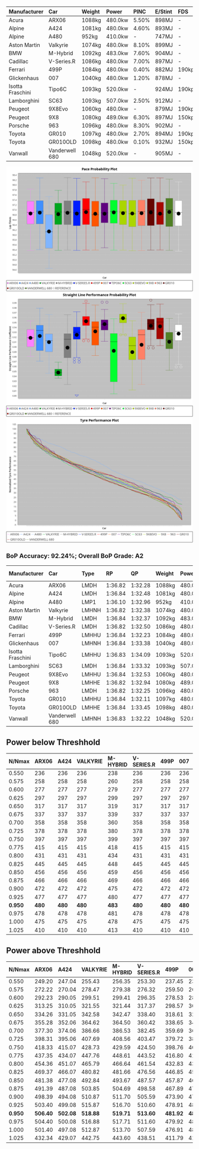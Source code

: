 | Manufacturer     | Car            | Weight | Power   | PINC    | E/Stint | FDS     |
|:-|:-|:-|:-|:-|:-|:-|
| Acura            | ARX06          | 1088kg | 480.0kw | 5.50%   | 898MJ   |    -    |
| Alpine           | A424           | 1081kg | 480.0kw | 4.60%   | 893MJ   |    -    |
| Alpine           | A480           | 952kg  | 410.0kw |    -    | 747MJ   |    -    |
| Aston Martin     | Valkyrie       | 1074kg | 480.0kw | 8.10%   | 899MJ   |    -    |
| BMW              | M-Hybrid       | 1092kg | 483.0kw | 7.60%   | 904MJ   |    -    |
| Cadillac         | V-Series.R     | 1086kg | 480.0kw | 7.00%   | 897MJ   |    -    |
| Ferrari          | 499P           | 1084kg | 480.0kw | 0.40%   | 882MJ   | 190kph  |
| Glickenhaus      | 007            | 1040kg | 480.0kw | 1.20%   | 878MJ   |    -    |
| Isotta Fraschini | Tipo6C         | 1093kg | 520.0kw |    -    | 924MJ   | 190kph  |
| Lamborghini      | SC63           | 1093kg | 507.0kw | 2.50%   | 912MJ   |    -    |
| Peugeot          | 9X8Evo         | 1060kg | 480.0kw |    -    | 879MJ   | 190kph  |
| Peugeot          | 9X8            | 1080kg | 489.0kw | 6.30%   | 897MJ   | 150kph  |
| Porsche          | 963            | 1096kg | 480.0kw | 8.30%   | 902MJ   |    -    |
| Toyota           | GR010          | 1097kg | 480.0kw | 2.70%   | 894MJ   | 190kph  |
| Toyota           | GR010OLD       | 1098kg | 480.0kw | 0.10%   | 932MJ   | 150kph  |
| Vanwall          | Vanderwell 680 | 1048kg | 520.0kw |    -    | 905MJ   |    -    |

![PACECHART](./IMG/AUTO.png)
![STRAIGHTLINEPERFORMANCECHART](./IMG/AUTO_sp.png)
![TYREPERFORMANCECHART](./IMG/AUTO_tw.png)

### BoP Accuracy: 92.24%; Overall BoP Grade: A2
| Manufacturer     | Car            | Type  | RP      | QP      | Weight | Power¹  | Threshhold | PINC    | Power²   | E/Stint | AVG Vmax  | FDS     | RDLC | L/Stint | BOP-Grade | Model Accuracy | Model Points | Match%  | SimDiff |
|:-|:-|:-|:-|:-|:-|:-|:-|:-|:-|:-|:-|:-|:-|:-|:-|:-|:-|:-|:-|
| Acura            | ARX06          | LMDH  | 1:36.82 | 1:32.28 | 1088kg | 480.0kw | 250.0kph   | 5.50%   | 506.40kw |  898MJ  | 295.79kph |    -    | 0.99 | 37      | +A2       | 100.00%        | 996          | 91.89%  | #       |
| Alpine           | A424           | LMDH  | 1:36.84 | 1:32.48 | 1081kg | 480.0kw | 250.0kph   | 4.60%   | 502.10kw |  893MJ  | 296.39kph |    -    | 0.99 | 37      | ~A1       | 99.58%         | 1429         | 97.71%  | #       |
| Alpine           | A480           | LMP1  | 1:36.10 | 1:32.96 |  952kg | 410.0kw | 250.0kph   |    -    | 410.00kw |  747MJ  | 292.68kph |    -    | 0.98 | 34      | -D1       | 94.94%         | 1689         | 65.67%  | #       |
| Aston Martin     | Valkyrie       | LMHNH | 1:36.82 | 1:32.38 | 1074kg | 480.0kw | 250.0kph   | 8.10%   | 518.90kw |  899MJ  | 285.79kph |    -    | 1.01 | 37      | +C2       | 100.00%        | 247          | 73.95%  | #       |
| BMW              | M-Hybrid       | LMDH  | 1:36.84 | 1:32.37 | 1092kg | 483.0kw | 250.0kph   | 7.60%   | 519.70kw |  904MJ  | 293.49kph |    -    | 0.99 | 37      | ~A1       | 99.97%         | 2912         | 100.00% | #       |
| Cadillac         | V-Series.R     | LMDH  | 1:36.82 | 1:32.50 | 1086kg | 480.0kw | 250.0kph   | 7.00%   | 513.60kw |  897MJ  | 296.19kph |    -    | 0.99 | 37      | +A2       | 99.49%         | 5225         | 94.79%  | #       |
| Ferrari          | 499P           | LMHHU | 1:36.84 | 1:32.23 | 1084kg | 480.0kw | 250.0kph   | 0.40%   | 481.90kw |  882MJ  | 298.24kph | 190kph  | 1.01 | 37      | ~A1       | 100.00%        | 5378         | 100.00% | #       |
| Glickenhaus      | 007            | LMHNH | 1:36.84 | 1:33.38 | 1040kg | 480.0kw | 250.0kph   | 1.20%   | 485.80kw |  878MJ  | 298.59kph |    -    | 0.95 | 37      | ~A1       | 93.90%         | 2170         | 95.75%  | #       |
| Isotta Fraschini | Tipo6C         | LMHHU | 1:36.83 | 1:34.09 | 1093kg | 520.0kw | 250.0kph   |    -    | 520.00kw |  924MJ  | 298.96kph | 190kph  | 1.02 | 37      | +C1       | 100.00%        | 132          | 79.80%  | +0.47   |
| Lamborghini      | SC63           | LMDH  | 1:36.84 | 1:33.32 | 1093kg | 507.0kw | 250.0kph   | 2.50%   | 519.70kw |  912MJ  | 292.95kph |    -    | 1.01 | 37      | ~A1       | 100.00%        | 784          | 99.80%  | +0.05   |
| Peugeot          | 9X8Evo         | LMHHU | 1:36.84 | 1:32.53 | 1060kg | 480.0kw | 250.0kph   |    -    | 480.00kw |  879MJ  | 300.70kph | 190kph  | 1.00 | 37      | ~A1       | 100.00%        | 1459         | 97.24%  | +0.50   |
| Peugeot          | 9X8            | LMHHE | 1:36.82 | 1:32.94 | 1080kg | 489.0kw | 250.0kph   | 6.30%   | 519.80kw |  897MJ  | 292.73kph | 150kph  | 1.01 | 37      | ~A1       | 99.18%         | 4817         | 96.91%  | #       |
| Porsche          | 963            | LMDH  | 1:36.82 | 1:32.25 | 1096kg | 480.0kw | 250.0kph   | 8.30%   | 519.80kw |  902MJ  | 294.19kph |    -    | 0.99 | 37      | ~A1       | 99.92%         | 14207        | 100.00% | #       |
| Toyota           | GR010          | LMHHU | 1:36.84 | 1:32.11 | 1097kg | 480.0kw | 250.0kph   | 2.70%   | 493.00kw |  894MJ  | 297.26kph | 190kph  | 1.00 | 37      | ~A1       | 99.86%         | 4280         | 99.14%  | #       |
| Toyota           | GR010OLD       | LMHHE | 1:36.84 | 1:33.45 | 1098kg | 480.0kw | 250.0kph   | 0.10%   | 480.50kw |  932MJ  | 296.83kph | 150kph  | 1.00 | 37      | +B2       | 99.46%         | 925          | 83.23%  | #       |
| Vanwall          | Vanderwell 680 | LMHNH | 1:36.83 | 1:32.22 | 1048kg | 520.0kw | 0.0kph     |    -    | 520.00kw |  905MJ  | 298.57kph |    -    | 1.00 | 37      | ~A1       | 95.82%         | 642          | 100.00% | #       |

## Power below Threshhold
| N/Nmax    | ARX06   | A424    | VALKYRIE | M-HYBRID | V-SERIES.R | 499P    | 007     | TIPO6C  | SC63    | 9X8EVO  | 9X8     | 963     | GR010   | GR010OLD | VANDERWELL 680 | ​     | RPM      | A480       |
|:-|:-|:-|:-|:-|:-|:-|:-|:-|:-|:-|:-|:-|:-|:-|:-|:-|:-|:-|
|  0.550    |  236    |  236    |  236     |  238     |  236       |  236    |  236    |  256    |  250    |  236    |  241    |  236    |  236    |  236     |  256           |  ​    |   --     |   -        |
|  0.575    |  258    |  258    |  258     |  260     |  258       |  258    |  258    |  279    |  273    |  258    |  263    |  258    |  258    |  258     |  279           |  ​    |   --     |   -        |
|  0.600    |  277    |  277    |  277     |  279     |  277       |  277    |  277    |  300    |  293    |  277    |  282    |  277    |  277    |  277     |  300           |  ​    |   --     |   -        |
|  0.625    |  297    |  297    |  297     |  299     |  297       |  297    |  297    |  322    |  314    |  297    |  302    |  297    |  297    |  297     |  322           |  ​    |   --     |   -        |
|  0.650    |  317    |  317    |  317     |  319     |  317       |  317    |  317    |  343    |  335    |  317    |  323    |  317    |  317    |  317     |  343           |  ​    |   --     |   -        |
|  0.675    |  337    |  337    |  337     |  339     |  337       |  337    |  337    |  365    |  356    |  337    |  343    |  337    |  337    |  337     |  365           |  ​    |   --     |   -        |
|  0.700    |  358    |  358    |  358     |  360     |  358       |  358    |  358    |  387    |  377    |  358    |  364    |  358    |  358    |  358     |  387           |  ​    |   --     |   -        |
|  0.725    |  378    |  378    |  378     |  380     |  378       |  378    |  378    |  409    |  399    |  378    |  385    |  378    |  378    |  378     |  409           |  ​    |   --     |   -        |
|  0.750    |  397    |  397    |  397     |  399     |  397       |  397    |  397    |  430    |  419    |  397    |  404    |  397    |  397    |  397     |  430           |  ​    |   --     |   -        |
|  0.775    |  415    |  415    |  415     |  418     |  415       |  415    |  415    |  449    |  438    |  415    |  423    |  415    |  415    |  415     |  449           |  ​    |  5000    |  -3213569  |
|  0.800    |  431    |  431    |  431     |  434     |  431       |  431    |  431    |  467    |  455    |  431    |  439    |  431    |  431    |  431     |  467           |  ​    |  5500    |  -3499979  |
|  0.825    |  445    |  445    |  445     |  448     |  445       |  445    |  445    |  482    |  470    |  445    |  454    |  445    |  445    |  445     |  482           |  ​    |  5999    |  -3800400  |
|  0.850    |  456    |  456    |  456     |  459     |  456       |  456    |  456    |  494    |  482    |  456    |  465    |  456    |  456    |  456     |  494           |  ​    |  6499    |  -4114832  |
|  0.875    |  466    |  466    |  466     |  469     |  466       |  466    |  466    |  505    |  492    |  466    |  475    |  466    |  466    |  466     |  505           |  ​    |  7000    |  -4443276  |
|  0.900    |  472    |  472    |  472     |  475     |  472       |  472    |  472    |  512    |  499    |  472    |  481    |  472    |  472    |  472     |  512           |  ​    |  7500    |  -4785730  |
|  0.925    |  477    |  477    |  477     |  480     |  477       |  477    |  477    |  517    |  504    |  477    |  486    |  477    |  477    |  477     |  517           |  ​    |  8000    |  407       |
| **0.950** | **480** | **480** | **480**  | **483**  | **480**    | **480** | **480** | **520** | **507** | **480** | **489** | **480** | **480** | **480**  | **520**        | **​** | **8499** | **410**    |
|  0.975    |  478    |  478    |  478     |  481     |  478       |  478    |  478    |  518    |  505    |  478    |  487    |  478    |  478    |  478     |  518           |  ​    |  9000    |  205       |
|  1.000    |  475    |  475    |  475     |  478     |  475       |  475    |  475    |  514    |  502    |  475    |  484    |  475    |  475    |  475     |  514           |  ​    |   --     |   -        |
|  1.025    |  410    |  410    |  410     |  413     |  410       |  410    |  410    |  444    |  433    |  410    |  418    |  410    |  410    |  410     |  444           |  ​    |   --     |   -        |

## Power above Threshhold
| N/Nmax    | ARX06      | A424       | VALKYRIE   | M-HYBRID   | V-SERIES.R | 499P       | 007        | TIPO6C  | SC63       | 9X8EVO  | 9X8        | 963        | GR010      | GR010OLD   | VANDERWELL 680 | ​     | RPM      | A480       |
|:-|:-|:-|:-|:-|:-|:-|:-|:-|:-|:-|:-|:-|:-|:-|:-|:-|:-|:-|
|  0.550    |  249.20    |  247.04    |  255.43    |  256.35    |  253.30    |  237.45    |  239.37    |  256    |  256.33    |  236    |  256.40    |  256.41    |  242.47    |  236.24    |  256           |  ​    |   --     |   -        |
|  0.575    |  272.22    |  270.04    |  278.47    |  279.38    |  276.32    |  259.50    |  261.41    |  279    |  279.36    |  258    |  279.43    |  279.45    |  265.52    |  258.26    |  279           |  ​    |   --     |   -        |
|  0.600    |  292.23    |  290.05    |  299.51    |  299.41    |  296.35    |  278.53    |  280.44    |  300    |  299.39    |  277    |  299.46    |  299.48    |  284.55    |  277.28    |  300           |  ​    |   --     |   -        |
|  0.625    |  313.25    |  310.05    |  321.55    |  321.44    |  317.37    |  298.57    |  300.47    |  322    |  321.42    |  297    |  321.50    |  321.52    |  304.59    |  297.30    |  322           |  ​    |   --     |   -        |
|  0.650    |  334.26    |  331.05    |  342.58    |  342.47    |  338.40    |  318.61    |  320.50    |  343    |  342.44    |  317    |  342.53    |  342.55    |  325.63    |  317.32    |  343           |  ​    |   --     |   -        |
|  0.675    |  355.28    |  352.06    |  364.62    |  364.50    |  360.42    |  338.65    |  341.53    |  365    |  364.47    |  337    |  364.57    |  364.59    |  345.67    |  337.34    |  365           |  ​    |   --     |   -        |
|  0.700    |  377.30    |  374.06    |  386.66    |  386.53    |  382.45    |  359.69    |  362.57    |  387    |  386.50    |  358    |  386.60    |  386.62    |  366.71    |  358.36    |  387           |  ​    |   --     |   -        |
|  0.725    |  398.31    |  395.06    |  407.69    |  408.56    |  403.47    |  379.72    |  382.60    |  409    |  408.53    |  378    |  408.63    |  408.66    |  387.76    |  378.38    |  409           |  ​    |   --     |   -        |
|  0.750    |  418.33    |  415.07    |  428.73    |  429.59    |  424.50    |  398.76    |  401.63    |  430    |  429.56    |  397    |  429.67    |  429.69    |  407.79    |  397.40    |  430           |  ​    |   --     |   -        |
|  0.775    |  437.35    |  434.07    |  447.76    |  448.61    |  443.52    |  416.80    |  419.66    |  449    |  448.58    |  415    |  448.70    |  448.73    |  425.83    |  415.41    |  449           |  ​    |  5000    |  -3213569  |
|  0.800    |  454.36    |  451.07    |  465.79    |  466.64    |  461.54    |  432.83    |  436.68    |  467    |  466.61    |  431    |  466.72    |  466.75    |  442.86    |  431.43    |  467           |  ​    |  5500    |  -3499979  |
|  0.825    |  469.37    |  466.07    |  480.82    |  481.66    |  476.56    |  446.85    |  450.71    |  482    |  481.63    |  445    |  481.75    |  481.78    |  456.89    |  445.44    |  482           |  ​    |  5999    |  -3800400  |
|  0.850    |  481.38    |  477.08    |  492.84    |  493.67    |  487.57    |  457.87    |  461.72    |  494    |  493.64    |  456    |  493.77    |  493.80    |  467.91    |  456.46    |  494           |  ​    |  6499    |  -4114832  |
|  0.875    |  491.39    |  487.08    |  503.85    |  504.69    |  498.58    |  467.89    |  471.74    |  505    |  504.66    |  466    |  504.78    |  504.82    |  477.93    |  466.47    |  505           |  ​    |  7000    |  -4443276  |
|  0.900    |  498.39    |  494.08    |  510.87    |  511.70    |  505.59    |  473.90    |  477.75    |  512    |  511.66    |  472    |  511.79    |  511.83    |  484.94    |  472.47    |  512           |  ​    |  7500    |  -4785730  |
|  0.925    |  503.40    |  499.08    |  515.87    |  516.70    |  510.60    |  478.91    |  482.76    |  517    |  516.67    |  477    |  516.80    |  516.84    |  489.95    |  477.48    |  517           |  ​    |  8000    |  407       |
| **0.950** | **506.40** | **502.08** | **518.88** | **519.71** | **513.60** | **481.92** | **485.76** | **520** | **519.68** | **480** | **519.81** | **519.84** | **492.96** | **480.48** | **520**        | **​** | **8499** | **410**    |
|  0.975    |  504.40    |  500.08    |  516.88    |  517.71    |  511.60    |  479.92    |  483.76    |  518    |  517.67    |  478    |  517.80    |  517.84    |  490.96    |  478.48    |  518           |  ​    |  9000    |  205       |
|  1.000    |  501.40    |  497.08    |  512.87    |  513.70    |  507.59    |  476.91    |  480.75    |  514    |  513.67    |  475    |  513.80    |  513.83    |  487.95    |  475.47    |  514           |  ​    |   --     |   -        |
|  1.025    |  432.34    |  429.07    |  442.75    |  443.60    |  438.51    |  411.79    |  414.65    |  444    |  443.58    |  410    |  443.69    |  443.72    |  420.82    |  410.41    |  444           |  ​    |   --     |   -        |
